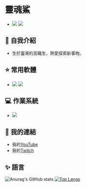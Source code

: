 <!--
**Howard20080703/Howard20080703** is a ✨ _special_ ✨ repository because its `README.md` (this file) appears on your GitHub profile.
-->

# 靈魂鯊
- <img src="https://img.shields.io/badge/%E9%9D%88%E9%AD%82%E9%AF%8A-Youtube-FF0000.svg?logo=youtube&style=plastic">
    <img src="https://img.shields.io/badge/shark_9773-Discord-7289DA.svg?logo=discord&style=plastic">
    
## :bust_in_silhouette: 自我介紹
* 生於臺灣的高職生，熱愛探索新事物。

## ⭐ 常用軟體
- <img src="https://img.shields.io/badge/Adobe-photoshop-00C8FF.svg?logo=adobe-photoshop&style=plastic">
  <img src="https://img.shields.io/badge/-Google-ff0000.svg?logo=google&style=plastic">

## :computer: 作業系統
- <img src="https://img.shields.io/badge/-Windows-0078D6.svg?logo=windows&style=plastic">

## :link: 我的連結
- 我的[YouTube](https://www.youtube.com/@shark_9773)
- 我的[Twitch](https://www.twitch.tv/shark_9773)

## :sparkles: 語言
![Anurag's GitHub stats](https://github-readme-stats.vercel.app/api?username=Howard20080703&show_icons=true&theme=radical)
[![Top Langs](https://github-readme-stats.vercel.app/api/top-langs/?username=Howard20080703&layout=compact)](https://github.com/anuraghazra/github-readme-stats)